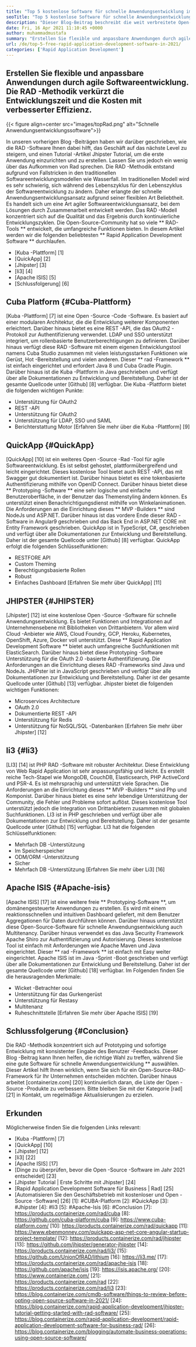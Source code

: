 ```yaml
---
title: "Top 5 kostenlose Software für schnelle Anwendungsentwicklung im Jahr 2021" 
seoTitle: "Top 5 kostenlose Software für schnelle Anwendungsentwicklung im Jahr 2021" 
description: "Dieser Blog-Beitrag beschreibt die weit verbreitete Open-Source-Software für schnelle Anwendungsentwicklung, einschließlich Cuba-Plattform, QuickApp, Jhipster, Li3 und Apache ISIS." 
date: Fri, 16 Apr 2021 11:10:45 +0000
author: muhammadmustafa
summary: "Erstellen Sie flexible und anpassbare Anwendungen durch agile Softwareentwicklung. Die RAD -Methodik verkürzt die Entwicklungszeit und die Kosten mit verbesserter Effizienz." 
url: /de/top-5-free-rapid-application-development-software-in-2021/
categories: ['Rapid Application Development']
---
```


## Erstellen Sie flexible und anpassbare Anwendungen durch agile Softwareentwicklung. Die RAD -Methodik verkürzt die Entwicklungszeit und die Kosten mit verbesserter Effizienz.

{{< figure align=center src="images/topRad.png" alt="Schnelle Anwendungsentwicklungssoftware">}}

In unseren vorherigen Blog -Beiträgen haben wir darüber geschrieben, wie die RAD -Software Ihnen dabei hilft, das Geschäft auf das nächste Level zu steigern, und einen Tutorial -Artikel Jhipster Tutorial, um die erste Anwendung einzurichten und zu erstellen. Lassen Sie uns jedoch ein wenig über das Aufkommen von Rad sprechen. Die RAD -Methodik entstand aufgrund von Fallstricken in den traditionellen Softwareentwicklungsmodellen wie Wasserfall. Im traditionellen Modell wird es sehr schwierig, sich während des Lebenszyklus für den Lebenszyklus der Softwareentwicklung zu ändern. Daher erlangte der schnelle Anwendungsentwicklungsansatz aufgrund seiner flexiblen Art Beliebtheit. Es handelt sich um eine Art agiler Softwareentwicklungsansatz, bei dem Lösungen durch Zusammenarbeit entwickelt werden. Das RAD -Modell konzentriert sich auf die Qualität und das Ergebnis durch kontinuierliche Entwicklungszyklen. Die Open-Source-Community hat so viele ** RAD-Tools ** entwickelt, die umfangreiche Funktionen bieten. In diesem Artikel werden wir die folgenden beliebtesten ** Rapid Application Development Software ** durchlaufen.
  * [Kuba -Plattform] [1]
  * [QuickApp] [2]
  * [Jhipster] [3]
  * [li3] [4]
  * [Apache ISIS] [5]
  * [Schlussfolgerung] [6]

## Cuba Platform {#Cuba-Plattform}
[Kuba -Plattform] [7] ist eine Open -Source -Code -Software. Es basiert auf einer modularen Architektur, die die Entwicklung weiterer Komponenten erleichtert. Darüber hinaus bietet es eine REST -API, die das OAuth2 -Protokoll zur Authentifizierung verwendet. LDAP und SSO unterstützt integriert, um rollenbasierte Benutzerberechtigungen zu definieren. Darüber hinaus verfügt diese RAD -Software mit einem eigenen Entwicklungstool namens Cuba Studio zusammen mit vielen leistungsstarken Funktionen wie Gerüst, Hot -Bereitstellung und vielen anderen. Dieser ** rad -Framework ** ist einfach eingerichtet und erfordert Java 8 und Cuba Gradle Plugin. Darüber hinaus ist die Kuba -Plattform in Java geschrieben und verfügt über alle Dokumentationen zu Entwicklung und Bereitstellung. Daher ist der gesamte Quellcode unter [Github] [8] verfügbar.
Die Kuba -Plattform bietet die folgenden wichtigen Punkte:
  * Unterstützung für OAuth2
  * REST -API
  * Unterstützung für OAuth2
  * Unterstützung für LDAP, SSO und SAML
  * Berichterstattung Motor
[Erfahren Sie mehr über die Kuba -Plattform] [9]

## QuickApp {#QuickApp}
[QuickApp] [10] ist ein weiteres Open -Source -Rad -Tool für agile Softwareentwicklung. Es ist selbst gehostet, plattformübergreifend und leicht eingerichtet. Dieses kostenlose Tool bietet auch REST -API, das mit Swagger gut dokumentiert ist. Darüber hinaus bietet es eine tokenbasierte Authentifizierung mithilfe von OpenID Connect. Darüber hinaus bietet diese ** Prototyping -Software ** eine sehr logische und einfache Benutzeroberfläche, in der Benutzer das Themenstyling ändern können. Es unterstützt einen Benachrichtigungsdienst mithilfe von Winkelanimationen. Die Anforderungen an die Einrichtung dieses ** MVP -Builders ** sind NodeJs und ASP.NET. Darüber hinaus ist das vordere Ende dieser RAD -Software in Angular9 geschrieben und das Back End in ASP.NET CORE mit Entity Framework geschrieben. QuickApp ist in TypeScript, C#, geschrieben und verfügt über alle Dokumentationen zur Entwicklung und Bereitstellung. Daher ist der gesamte Quellcode unter [Github] [8] verfügbar.
QuickApp erfolgt die folgenden Schlüsselfunktionen:
  * RESTFORE API
  * Custom Theming
  * Berechtigungsbasierte Rollen
  * Robust
  * Einfaches Dashboard
[Erfahren Sie mehr über QuickApp] [11]

## JHIPSTER {#JHIPSTER}
[Jhipster] [12] ist eine kostenlose Open -Source -Software für schnelle Anwendungsentwicklung. Es bietet Funktionen und Integrationen auf Unternehmensebene mit Bibliotheken von Drittanbietern. Vor allem wird Cloud -Anbieter wie AWS, Cloud Foundry, GCP, Heroku, Kubernetes, OpenShift, Azure, Docker voll unterstützt. Diese ** Rapid Application Development Software ** bietet auch umfangreiche Suchfunktionen mit ElasticSearch. Darüber hinaus bietet diese Prototyping -Software Unterstützung für die OAuth 2.0 -basierte Authentifizierung. Die Anforderungen an die Einrichtung dieses RAD -Frameworks sind Java und NodeJs. JHIPster ist in JavaScript geschrieben und verfügt über alle Dokumentationen zur Entwicklung und Bereitstellung. Daher ist der gesamte Quellcode unter [Github] [13] verfügbar.
Jhipster bietet die folgenden wichtigen Funktionen:
  * Microservices Architecture
  * OAuth 2.0
  * Dokumentierte REST -API
  * Unterstützung für Redis
  * Unterstützung für NoSQL/SQL -Datenbanken
[Erfahren Sie mehr über Jhipster] [12]

## li3 {#li3}
[LI3] [14] ist PHP RAD -Software mit robuster Architektur. Diese Entwicklung von Web Rapid Application ist sehr anpassungsfähig und leicht. Es erstellt reiche Tech-Stapel wie MongoDB, CouchDB, Elasticsearch, PHP ActiveCord und PSR-4. Es ist mehrsprachig und unterstützt viele Sprachen. Die Anforderungen an die Einrichtung dieses ** MVP -Builders ** sind Php und Komponist. Darüber hinaus bietet es eine sehr lebendige Unterstützung der Community, die Fehler und Probleme sofort auflöst. Dieses kostenlose Tool unterstützt jedoch die Integration von Drittanbietern zusammen mit globalen Suchfunktionen. LI3 ist in PHP geschrieben und verfügt über alle Dokumentationen zur Entwicklung und Bereitstellung. Daher ist der gesamte Quellcode unter [Github] [15] verfügbar.
LI3 hat die folgenden Schlüsselfunktionen:
  * Mehrfach DB -Unterstützung
  * Im Speicherspeicher
  * ODM/ORM -Unterstützung
  * Sicher
  * Mehrfach DB -Unterstützung
[Erfahren Sie mehr über Li3] [16]

## Apache ISIS {#Apache-isis}
[Apache ISIS] [17] ist eine weitere freie ** Prototyping-Software **, um domänengesteuerte Anwendungen zu erstellen. Es wird mit einem reaktionsschnellen und intuitiven Dashboard geliefert, mit dem Benutzer Aggregationen für Daten durchführen können. Darüber hinaus unterstützt diese Open-Source-Software für schnelle Anwendungsentwicklung auch Multitenancy. Darüber hinaus verwendet es das Java Security Framework Apache Shiro zur Authentifizierung und Autorisierung. Dieses kostenlose Tool ist einfach mit Anforderungen wie Apache Maven und Java eingerichtet. Dieser ** rad -Framework ** ist einfach mit Easy weiter eingerichtet. Apache ISIS ist im Java -Sprint -Boot geschrieben und verfügt über alle Dokumentationen zur Entwicklung und Bereitstellung. Daher ist der gesamte Quellcode unter [Github] [18] verfügbar.
Im Folgenden finden Sie die herausragenden Merkmale:
  * Wicket -Betrachter ooui
  * Unterstützung für das Gurkengerüst
  * Unterstützung für Restasy
  * Multitenanz
  * Ruheschnittstelle
[Erfahren Sie mehr über Apache ISIS] [19]

## Schlussfolgerung {#Conclusion}
Die RAD -Methodik konzentriert sich auf Prototyping und sofortige Entwicklung mit konsistenter Eingabe des Benutzer -Feedbacks. Dieser Blog -Beitrag kann Ihnen helfen, die richtige Wahl zu treffen, während Sie eine gute Software für schnelle Anwendungsentwicklung ** auswählen. Dieser Artikel hilft Ihnen wirklich, wenn Sie sich für ein Open-Source-RAD-Framework für Ihr Unternehmen entscheiden möchten. Darüber hinaus arbeitet [containerize.com] [20] kontinuierlich daran, die Liste der Open -Source -Produkte zu verbessern. Bitte bleiben Sie mit der Kategorie [rad] [21] in Kontakt, um regelmäßige Aktualisierungen zu erzielen.

## Erkunden
Möglicherweise finden Sie die folgenden Links relevant:
  * [Kuba -Plattform] [7]
  * [QuickApp] [10]
  * [Jhipster] [12]
  * [li3] [22]
  * [Apache ISIS] [17]
  * [Dinge zu überprüfen, bevor die Open -Source -Software im Jahr 2021 entscheidet] [23]
  * [Jhipster Tutorial | Erste Schritte mit Jhipster] [24]
  * [Rapid Application Development Software für Business | Rad] [25]
  * [Automatisieren Sie den Geschäftsbetrieb mit kostenloser und Open -Source -Software] [26]
[1]: #CUBA-Platform
[2]: #QuickApp
[3]: #Jhipster
[4]: #li3
[5]: #Apache-Isis
[6]: #Conclusion
[7]: https://products.containerize.com/rad/cuba
[8]: https://github.com/cuba-platform/cuba
[9]: https://www.cuba-platform.com/
[10]: https://products.containerize.com/rad/quickapp
[11]: https://www.ebenmonney.com/quickapp-asp-net-core-angular-startup-project-template/
[12]: https://products.containerize.com/rad/jhipster
[13]: https://github.com/jhipster/generator-jhipster
[14]: https://products.containerize.com/rad/li3/
[15]: https://github.com/UnionOfRAD/lithium
[16]: https://li3.me/
[17]: https://products.containerize.com/rad/apache-isis
[18]: https://github.com/apache/isis
[19]: https://isis.apache.org/
[20]: https://www.containerize.com/
[21]: https://products.containerize.com/rad
[22]: https://products.containerize.com/rad/li3
[23]: https://blog.containerize.com/cmdb-software/things-to-review-before-opting-open-source-software-in-2021/
[24]: https://blog.containerize.com/rapid-application-development/jhipster-tutorial-getting-started-with-rad-software/
[25]: https://blog.containerize.com/rapid-application-development/rapid-application-development-software-for-business-rad/
[26]: https://blog.containerize.com/blogging/automate-business-operations-using-open-source-software/
